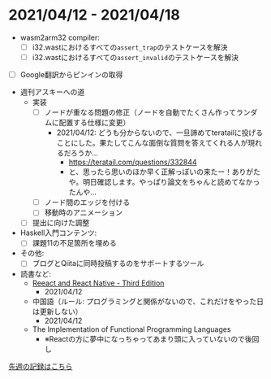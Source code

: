 # 2021/04/12 - 2021/04/18

- wasm2arm32 compiler:
    - [ ] i32.wastにおけるすべての`assert_trap`のテストケースを解決
    - [ ] i32.wastにおけるすべての`assert_invalid`のテストケースを解決
- [ ] Google翻訳からピンインの取得
- 週刊アスキーへの道
    - 実装
        - [ ] ノードが重なる問題の修正（ノードを自動でたくさん作ってランダムに配置する仕様に変更）
            - 2021/04/12: どうも分からないので、一旦諦めてteratailに投げることにした。果たしてこんな面倒な質問を答えてくれる人が現れるだろうか...
                - <https://teratail.com/questions/332844>
                - と、思ったら思いのほか早く正解っぽいの来たー！ありがたや。明日確認します。やっぱり論文をちゃんと読めてなかったんや...
        - [ ] ノード間のエッジを付ける
        - [ ] 移動時のアニメーション
    - [ ] 提出に向けた調整
- Haskell入門コンテンツ:
    - [ ] 課題11の不足箇所を埋める
- その他:
    - [ ] ブログとQiitaに同時投稿するのをサポートするツール
- 読書など:
    - [Reeact and React Native - Third Edition](https://www.packtpub.com/product/react-and-react-native-third-edition/9781839211140)
        - 2021/04/12
    - 中国語（ルール: プログラミングと関係がないので、これだけをやった日は更新しない）
        - 2021/04/12
    - The Implementation of Functional Programming Languages
        - ※Reactの方に夢中になっちゃってあまり頭に入っていないので後回し

[先週の記録はこちら](https://github.com/igrep/daily-commits/blob/dba46095878aeda21068c90a1a51097045dfde8d/yesterday.md)
